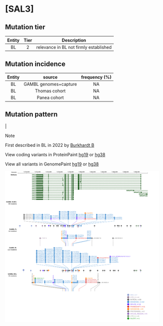 # [SAL3]

## Mutation tier

|Entity|Tier|Description                           |
|:------:|:----:|--------------------------------------|
|BL    |2   |relevance in BL not firmly established|
## Mutation incidence

|Entity|source               |frequency (%)|
|:------:|:---------------------:|:-------------:|
|BL    |GAMBL genomes+capture|NA           |
|BL    |Thomas cohort        |NA           |
|BL    |Panea cohort         |NA           |

## Mutation pattern

|


> [!NOTE]
> First described in BL in 2022 by [Burkhardt B](https://pubmed.ncbi.nlm.nih.gov/35794096)


View coding variants in ProteinPaint [hg19](https://www.bcgsc.ca/downloads/morinlab/GAMBL/test/genes/SAL3_protein.html)  or [hg38](https://www.bcgsc.ca/downloads/morinlab/GAMBL/test/genes/SAL3_protein_hg38.html)

View all variants in GenomePaint [hg19](https://www.bcgsc.ca/downloads/morinlab/GAMBL/test/genes/SAL3.html)  or [hg38](https://www.bcgsc.ca/downloads/morinlab/GAMBL/test/genes/SAL3_hg38.html)

![image](images/proteinpaint/SAL3.svg)
